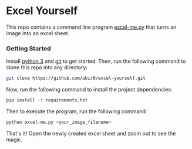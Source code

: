 Excel Yourself
==============

This repo contains a command line program [excel-me.py](./excel-me.py) that turns an image into an excel sheet.

### Getting Started

Install [python 3](https://www.python.org/downloads/) and [git](https://git-scm.com/) to get started. Then, run the following command to clone this repo into any directory:

```sh
git clone https://github.com/abir0/excel-yourself.git
```

Now, run the following command to install the project dependencies:

```sh
pip install -r requirements.txt
```

Then to execute the program, run the following command:

```sh
python excel-me.py <your_image_filename>
```

That's it! Open the newly created excel sheet and zoom out to see the magic.
